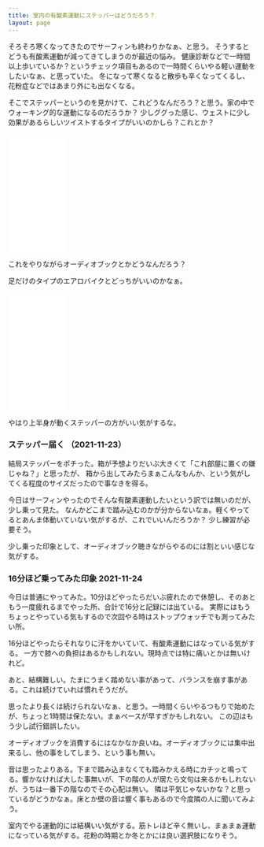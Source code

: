 ```yaml
---
title: 室内の有酸素運動にステッパーはどうだろう？
layout: page
---
```

そろそろ寒くなってきたのでサーフィンも終わりかなぁ、と思う。
そうするとどうも有酸素運動が減ってきてしまうのが最近の悩み。
健康診断などで一時間以上歩いているか？というチェック項目もあるので一時間くらいやる軽い運動をしたいなぁ、と思っていた。
冬になって寒くなると散歩も辛くなってくるし、花粉症などではあまり外にも出なくなる。

そこでステッパーというのを見かけて、これどうなんだろう？と思う。家の中でウォーキング的な運動になるのだろうか？
少しググった感じ、ウェストに少し効果があるらしいツイストするタイプがいいのかしら？これとか？

<iframe style="width:120px;height:240px;" marginwidth="0" marginheight="0" scrolling="no" frameborder="0" src="//rcm-fe.amazon-adsystem.com/e/cm?lt1=_blank&bc1=000000&IS2=1&bg1=FFFFFF&fc1=000000&lc1=0000FF&t=karino203-22&language=ja_JP&o=9&p=8&l=as4&m=amazon&f=ifr&ref=as_ss_li_til&asins=B00BCCGL8A&linkId=c15a430fa1cb19e477f26a1a01b752c3"></iframe>

これをやりながらオーディオブックとかどうなんだろう？

足だけのタイプのエアロバイクとどっちがいいのかなぁ。

<iframe style="width:120px;height:240px;" marginwidth="0" marginheight="0" scrolling="no" frameborder="0" src="//rcm-fe.amazon-adsystem.com/e/cm?lt1=_blank&bc1=000000&IS2=1&bg1=FFFFFF&fc1=000000&lc1=0000FF&t=karino203-22&language=ja_JP&o=9&p=8&l=as4&m=amazon&f=ifr&ref=as_ss_li_til&asins=B079P8KWW2&linkId=9da63c30b4f15c7b8eba1508a0e9325b"></iframe>

やはり上半身が動くステッパーの方がいい気がするな。

### ステッパー届く （2021-11-23）

結局ステッパーをポチった。箱が予想よりだいぶ大きくて「これ部屋に置くの嫌じゃね？」と思ったが、
箱から出してみたらまぁこんなもんか、という気がしてくる程度のサイズだったので事なきを得る。

今日はサーフィンやったのでそんな有酸素運動したいという訳では無いのだが、
少し乗って見た。
なんかどこまで踏み込むのかが分からないなぁ。軽くやってるとあんま体動いていない気がするが、これでいいんだろうか？
少し練習が必要そう。

少し乗った印象として、オーディオブック聴きながらやるのには割といい感じな気がする。

### 16分ほど乗ってみた印象 2021-11-24

今日は普通にやってみた。10分ほどやったらだいぶ疲れたので休憩し、そのあともう一度疲れるまでやった所、合計で16分と記録には出ている。
実際にはもうちょっとやっている気もするので次回やる時はストップウォッチでも測ってみたい所。

16分ほどやったらそれなりに汗をかいていて、有酸素運動にはなっている気がする。
一方で膝への負担はあるかもしれない。現時点では特に痛いとかは無いけれど。

あと、結構難しい。たまにうまく踏めない事があって、バランスを崩す事がある。これは続けていれば慣れそうだが。

思ったより長くは続けられないなぁ、と思う。一時間くらいやるつもりで始めたが、ちょっと1時間は保たない。まぁペースが早すぎかもしれない。
この辺はもう少し試行錯誤したい。

オーディオブックを消費するにはなかなか良いね。オーディオブックには集中出来るし、他の事をしてしまう、という事も無い。

音は思ったよりある。下まで踏み込まなくても踏みかえる時にカチッと鳴ってる。響かなければ大した事無いが、下の階の人が居たら文句は来るかもしれないが、うちは一番下の階なのでその心配は無い。
隣は平気じゃないかな？と思っているがどうかなぁ。床とか壁の音は響く事もあるので今度隣の人に聞いてみよう。

室内でやる運動的には結構いい気がする。筋トレほど辛く無いし、まぁまぁ運動になっている気がする。花粉の時期とか冬とかには良い選択肢になりそう。